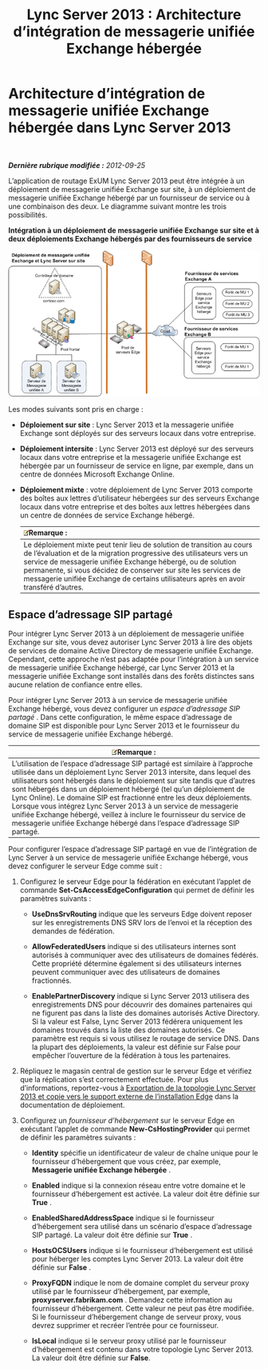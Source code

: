﻿---
title: 'Lync Server 2013 : Architecture d’intégration de messagerie unifiée Exchange hébergée'
TOCTitle: Architecture d’intégration de messagerie unifiée Exchange hébergée
ms:assetid: 0094d5dc-1836-441c-b6e2-f88e35203a8d
ms:mtpsurl: https://technet.microsoft.com/fr-fr/library/Gg398067(v=OCS.15)
ms:contentKeyID: 49296052
ms.date: 05/20/2016
mtps_version: v=OCS.15
ms.translationtype: HT
---

# Architecture d’intégration de messagerie unifiée Exchange hébergée dans Lync Server 2013

 

_**Dernière rubrique modifiée :** 2012-09-25_

L’application de routage ExUM Lync Server 2013 peut être intégrée à un déploiement de messagerie unifiée Exchange sur site, à un déploiement de messagerie unifiée Exchange hébergé par un fournisseur de service ou à une combinaison des deux. Le diagramme suivant montre les trois possibilités.

**Intégration à un déploiement de messagerie unifiée Exchange sur site et à deux déploiements Exchange hébergés par des fournisseurs de service**

![Déploiement UM Lync Server Exchange sur site](images/Gg398821.d6498eb9-87ee-40f3-8ecd-852f91546590(OCS.15).jpg "Déploiement UM Lync Server Exchange sur site")

Les modes suivants sont pris en charge :

  - **Déploiement sur site** : Lync Server 2013 et la messagerie unifiée Exchange sont déployés sur des serveurs locaux dans votre entreprise.

  - **Déploiement intersite** : Lync Server 2013 est déployé sur des serveurs locaux dans votre entreprise et la messagerie unifiée Exchange est hébergée par un fournisseur de service en ligne, par exemple, dans un centre de données Microsoft Exchange Online.

  - **Déploiement mixte** : votre déploiement de Lync Server 2013 comporte des boîtes aux lettres d’utilisateur hébergées sur des serveurs Exchange locaux dans votre entreprise et des boîtes aux lettres hébergées dans un centre de données de service Exchange hébergé.
    
    <table>
    <thead>
    <tr class="header">
    <th><img src="images/Gg398920.note(OCS.15).gif" title="note" alt="note" />Remarque :</th>
    </tr>
    </thead>
    <tbody>
    <tr class="odd">
    <td>Le déploiement mixte peut tenir lieu de solution de transition au cours de l’évaluation et de la migration progressive des utilisateurs vers un service de messagerie unifiée Exchange hébergé, ou de solution permanente, si vous décidez de conserver sur site les services de messagerie unifiée Exchange de certains utilisateurs après en avoir transféré d’autres.</td>
    </tr>
    </tbody>
    </table>


## Espace d’adressage SIP partagé

Pour intégrer Lync Server 2013 à un déploiement de messagerie unifiée Exchange sur site, vous devez autoriser Lync Server 2013 à lire des objets de services de domaine Active Directory de messagerie unifiée Exchange. Cependant, cette approche n’est pas adaptée pour l’intégration à un service de messagerie unifiée Exchange hébergé, car Lync Server 2013 et la messagerie unifiée Exchange sont installés dans des forêts distinctes sans aucune relation de confiance entre elles.

Pour intégrer Lync Server 2013 à un service de messagerie unifiée Exchange hébergé, vous devez configurer un *espace d’adressage SIP partagé* . Dans cette configuration, le même espace d’adressage de domaine SIP est disponible pour Lync Server 2013 et le fournisseur du service de messagerie unifiée Exchange hébergé.

<table>
<thead>
<tr class="header">
<th><img src="images/Gg398920.note(OCS.15).gif" title="note" alt="note" />Remarque :</th>
</tr>
</thead>
<tbody>
<tr class="odd">
<td>L’utilisation de l’espace d’adressage SIP partagé est similaire à l’approche utilisée dans un déploiement Lync Server 2013 intersite, dans lequel des utilisateurs sont hébergés dans le déploiement sur site tandis que d’autres sont hébergés dans un déploiement hébergé (tel qu’un déploiement de Lync Online). Le domaine SIP est fractionné entre les deux déploiements. Lorsque vous intégrez Lync Server 2013 à un service de messagerie unifiée Exchange hébergé, veillez à inclure le fournisseur du service de messagerie unifiée Exchange hébergé dans l’espace d’adressage SIP partagé.</td>
</tr>
</tbody>
</table>


Pour configurer l’espace d’adressage SIP partagé en vue de l’intégration de Lync Server à un service de messagerie unifiée Exchange hébergé, vous devez configurer le serveur Edge comme suit :

1.  Configurez le serveur Edge pour la fédération en exécutant l’applet de commande **Set-CsAccessEdgeConfiguration** qui permet de définir les paramètres suivants :
    
      - **UseDnsSrvRouting** indique que les serveurs Edge doivent reposer sur les enregistrements DNS SRV lors de l’envoi et la réception des demandes de fédération.
    
      - **AllowFederatedUsers** indique si des utilisateurs internes sont autorisés à communiquer avec des utilisateurs de domaines fédérés. Cette propriété détermine également si des utilisateurs internes peuvent communiquer avec des utilisateurs de domaines fractionnés.
    
      - **EnablePartnerDiscovery** indique si Lync Server 2013 utilisera des enregistrements DNS pour découvrir des domaines partenaires qui ne figurent pas dans la liste des domaines autorisés Active Directory. Si la valeur est False, Lync Server 2013 fédérera uniquement les domaines trouvés dans la liste des domaines autorisés. Ce paramètre est requis si vous utilisez le routage de service DNS. Dans la plupart des déploiements, la valeur est définie sur False pour empêcher l’ouverture de la fédération à tous les partenaires.

2.  Répliquez le magasin central de gestion sur le serveur Edge et vérifiez que la réplication s’est correctement effectuée. Pour plus d’informations, reportez-vous à [Exportation de la topologie Lync Server 2013 et copie vers le support externe de l’installation Edge](lync-server-2013-export-your-topology-and-copy-it-to-external-media-for-edge-installation.md) dans la documentation de déploiement.

3.  Configurez un *fournisseur d’hébergement* sur le serveur Edge en exécutant l’applet de commande **New-CsHostingProvider** qui permet de définir les paramètres suivants :
    
      - **Identity** spécifie un identificateur de valeur de chaîne unique pour le fournisseur d’hébergement que vous créez, par exemple, **Messagerie unifiée Exchange hébergée** .
    
      - **Enabled** indique si la connexion réseau entre votre domaine et le fournisseur d’hébergement est activée. La valeur doit être définie sur **True** .
    
      - **EnabledSharedAddressSpace** indique si le fournisseur d’hébergement sera utilisé dans un scénario d’espace d’adressage SIP partagé. La valeur doit être définie sur **True** .
    
      - **HostsOCSUsers** indique si le fournisseur d’hébergement est utilisé pour héberger les comptes Lync Server 2013. La valeur doit être définie sur **False** .
    
      - **ProxyFQDN** indique le nom de domaine complet du serveur proxy utilisé par le fournisseur d’hébergement, par exemple, **proxyserver.fabrikam.com** . Demandez cette information au fournisseur d’hébergement. Cette valeur ne peut pas être modifiée. Si le fournisseur d’hébergement change de serveur proxy, vous devrez supprimer et recréer l’entrée pour ce fournisseur.
    
      - **IsLocal** indique si le serveur proxy utilisé par le fournisseur d’hébergement est contenu dans votre topologie Lync Server 2013. La valeur doit être définie sur **False**.

